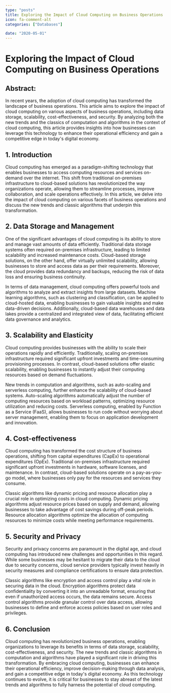 ```yaml
---
type: "posts"
title: Exploring the Impact of Cloud Computing on Business Operations
icon: fa-comment-alt
categories: ["Databases"]

date: "2020-05-01"
---
```




# Exploring the Impact of Cloud Computing on Business Operations

## Abstract:

In recent years, the adoption of cloud computing has transformed the landscape of business operations. This article aims to explore the impact of cloud computing on various aspects of business operations, including data storage, scalability, cost-effectiveness, and security. By analyzing both the new trends and the classics of computation and algorithms in the context of cloud computing, this article provides insights into how businesses can leverage this technology to enhance their operational efficiency and gain a competitive edge in today's digital economy.

## 1. Introduction

Cloud computing has emerged as a paradigm-shifting technology that enables businesses to access computing resources and services on-demand over the internet. This shift from traditional on-premises infrastructure to cloud-based solutions has revolutionized the way organizations operate, allowing them to streamline processes, improve collaboration, and scale operations effectively. In this article, we delve into the impact of cloud computing on various facets of business operations and discuss the new trends and classic algorithms that underpin this transformation.

## 2. Data Storage and Management

One of the significant advantages of cloud computing is its ability to store and manage vast amounts of data efficiently. Traditional data storage systems often required on-premises infrastructure, leading to limited scalability and increased maintenance costs. Cloud-based storage solutions, on the other hand, offer virtually unlimited scalability, allowing businesses to store and access data as per their requirements. Moreover, the cloud provides data redundancy and backups, reducing the risk of data loss and ensuring business continuity.

In terms of data management, cloud computing offers powerful tools and algorithms to analyze and extract insights from large datasets. Machine learning algorithms, such as clustering and classification, can be applied to cloud-hosted data, enabling businesses to gain valuable insights and make data-driven decisions. Additionally, cloud-based data warehouses and data lakes provide a centralized and integrated view of data, facilitating efficient data governance and analytics.

## 3. Scalability and Elasticity

Cloud computing provides businesses with the ability to scale their operations rapidly and efficiently. Traditionally, scaling on-premises infrastructure required significant upfront investments and time-consuming provisioning processes. In contrast, cloud-based solutions offer elastic scalability, enabling businesses to instantly adjust their computing resources based on demand fluctuations.

New trends in computation and algorithms, such as auto-scaling and serverless computing, further enhance the scalability of cloud-based systems. Auto-scaling algorithms automatically adjust the number of computing resources based on workload patterns, optimizing resource utilization and reducing costs. Serverless computing, enabled by Function as a Service (FaaS), allows businesses to run code without worrying about server management, enabling them to focus on application development and innovation.

## 4. Cost-effectiveness

Cloud computing has transformed the cost structure of business operations, shifting from capital expenditures (CapEx) to operational expenditures (OpEx). Traditional on-premises infrastructure required significant upfront investments in hardware, software licenses, and maintenance. In contrast, cloud-based solutions operate on a pay-as-you-go model, where businesses only pay for the resources and services they consume.

Classic algorithms like dynamic pricing and resource allocation play a crucial role in optimizing costs in cloud computing. Dynamic pricing algorithms adjust resource prices based on supply and demand, allowing businesses to take advantage of cost savings during off-peak periods. Resource allocation algorithms optimize the allocation of computing resources to minimize costs while meeting performance requirements.

## 5. Security and Privacy

Security and privacy concerns are paramount in the digital age, and cloud computing has introduced new challenges and opportunities in this regard. While some businesses may be hesitant to migrate their data to the cloud due to security concerns, cloud service providers typically invest heavily in security measures and compliance certifications to ensure data protection.

Classic algorithms like encryption and access control play a vital role in securing data in the cloud. Encryption algorithms protect data confidentiality by converting it into an unreadable format, ensuring that even if unauthorized access occurs, the data remains secure. Access control algorithms provide granular control over data access, allowing businesses to define and enforce access policies based on user roles and privileges.

## 6. Conclusion

Cloud computing has revolutionized business operations, enabling organizations to leverage its benefits in terms of data storage, scalability, cost-effectiveness, and security. The new trends and classic algorithms in computation and algorithms have played a significant role in driving this transformation. By embracing cloud computing, businesses can enhance their operational efficiency, improve decision-making through data analysis, and gain a competitive edge in today's digital economy. As this technology continues to evolve, it is critical for businesses to stay abreast of the latest trends and algorithms to fully harness the potential of cloud computing.